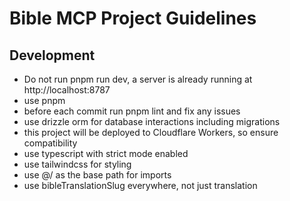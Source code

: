 # Bible MCP Project Guidelines

## Development
- Do not run pnpm run dev, a server is already running at http://localhost:8787
- use pnpm
- before each commit run pnpm lint and fix any issues
- use drizzle orm for database interactions including migrations
- this project will be deployed to Cloudflare Workers, so ensure compatibility
- use typescript with strict mode enabled
- use tailwindcss for styling
- use @/ as the base path for imports
- use bibleTranslationSlug everywhere, not just translation